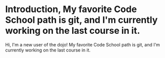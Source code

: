 Introduction, My favorite Code School path is git, and I'm currently working on the last course in it.
============
Hi, I'm a new user of the dojo!
My favorite Code School path is git, and I'm currently working on the last course in it.
